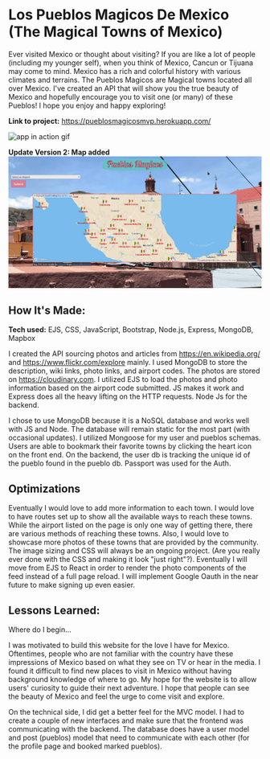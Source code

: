 # Los Pueblos Magicos De Mexico (The Magical Towns of Mexico) 

Ever visited Mexico or thought about visiting? If you are like a lot of people (including my younger self), when you think of Mexico, Cancun or Tijuana may come to mind. Mexico has a rich and colorful history with various climates and terrains. The Pueblos Magicos are Magical towns located all over Mexico. I've created an API that will show you the true beauty of Mexico and hopefully encourage you to visit one (or many) of these Pueblos! I hope you enjoy and happy exploring!

**Link to project:** https://pueblosmagicosmvp.herokuapp.com/

![app in action gif](/public/imgs/Pueblos.gif)



**Update Version 2: Map added**
![app in action gif](/public/imgs/mapPopUp.gif)

## How It's Made:

**Tech used:** EJS, CSS, JavaScript, Bootstrap, Node.js, Express, MongoDB, Mapbox

I created the API sourcing photos and articles from https://en.wikipedia.org/ and https://www.flickr.com/explore mainly. I used MongoDB to store the description, wiki links, photo links, and airport codes. The photos are stored on https://cloudinary.com. I utilized EJS to load the photos and photo information based on the airport code submitted. JS makes it work and Express does all the heavy lifting on the HTTP requests. Node Js for the backend.

I chose to use MongoDB because it is a NoSQL database and works well with JS and Node. The database will remain static for the most part (with occasional updates). I utilized Mongoose for my user and pueblos schemas. Users are able to bookmark their favorite towns by clicking the heart icon on the front end. On the backend, the user db is tracking the unique id of the pueblo found in the pueblo db. Passport was used for the Auth.



## Optimizations
Eventually I would love to add more information to each town. I would love to have routes set up to show all the available ways to reach these towns. While the airport listed on the page is only one way of getting there, there are various methods of reaching these towns. Also, I would love to showcase more photos of these towns that are provided by the community. The image sizing and CSS will always be an ongoing project. (Are you really ever done with the CSS and making it look "just right"?). Eventually I will move from EJS to React in order to render the photo components of the feed instead of a full page reload. I will implement Google Oauth in the near future to make signing up even easier.



## Lessons Learned:

Where do I begin...

I was motivated to build this website for the love I have for Mexico. Oftentimes, people who are not familiar with the country have these impressions of Mexico based on what they see on TV or hear in the media. I found it difficult to find new places to visit in Mexico without having background knowledge of where to go. My hope for the website is to allow users' curiosity to guide their next adventure. I hope that people can see the beauty of Mexico and feel the urge to come visit and explore.

On the technical side, I did get a better feel for the MVC model. I had to create a couple of new interfaces and make sure that the frontend was communicating with the backend. The database does have a user model and post (pueblos) model that need to communicate with each other (for the profile page and booked marked pueblos).


